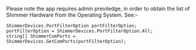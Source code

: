 Please note the app requires admin previledge, in order to obtain the list of Shimmer Hardware from the Operating System. See:-

```
ShimmerDevices.PortFilterOption portFilterOption;
portFilterOption = ShimmerDevices.PortFilterOption.All;
string[] ShimmerComPorts = ShimmerDevices.GetComPorts(portFilterOption);
```

